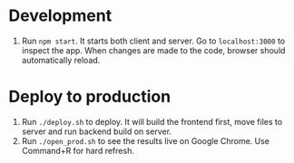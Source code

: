 # Development

1. Run `npm start`. It starts both client and server. Go to `localhost:3000` to inspect the app.
When changes are made to the code, browser should automatically reload.

# Deploy to production

1. Run `./deploy.sh` to deploy. It will build the frontend first, move files to server and run backend build on server.
2. Run `./open_prod.sh` to see the results live on Google Chrome. Use Command+R for hard refresh.

